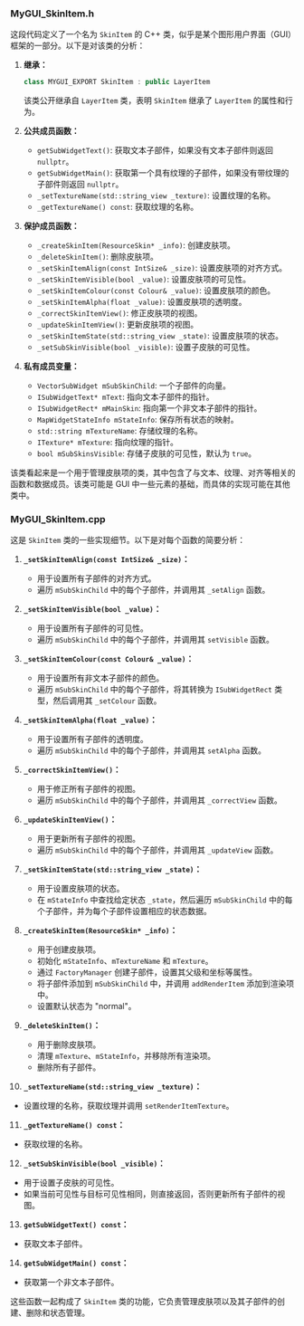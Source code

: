 ### MyGUI_SkinItem.h

这段代码定义了一个名为 `SkinItem` 的 C++ 类，似乎是某个图形用户界面（GUI）框架的一部分。以下是对该类的分析：

1. **继承：**
   ```cpp
   class MYGUI_EXPORT SkinItem : public LayerItem
   ```
   该类公开继承自 `LayerItem` 类，表明 `SkinItem` 继承了 `LayerItem` 的属性和行为。

2. **公共成员函数：**
   - `getSubWidgetText()`: 获取文本子部件，如果没有文本子部件则返回 `nullptr`。
   - `getSubWidgetMain()`: 获取第一个具有纹理的子部件，如果没有带纹理的子部件则返回 `nullptr`。
   - `_setTextureName(std::string_view _texture)`: 设置纹理的名称。
   - `_getTextureName() const`: 获取纹理的名称。
  
3. **保护成员函数：**
   - `_createSkinItem(ResourceSkin* _info)`: 创建皮肤项。
   - `_deleteSkinItem()`: 删除皮肤项。
   - `_setSkinItemAlign(const IntSize& _size)`: 设置皮肤项的对齐方式。
   - `_setSkinItemVisible(bool _value)`: 设置皮肤项的可见性。
   - `_setSkinItemColour(const Colour& _value)`: 设置皮肤项的颜色。
   - `_setSkinItemAlpha(float _value)`: 设置皮肤项的透明度。
   - `_correctSkinItemView()`: 修正皮肤项的视图。
   - `_updateSkinItemView()`: 更新皮肤项的视图。
   - `_setSkinItemState(std::string_view _state)`: 设置皮肤项的状态。
   - `_setSubSkinVisible(bool _visible)`: 设置子皮肤的可见性。

4. **私有成员变量：**
   - `VectorSubWidget mSubSkinChild`: 一个子部件的向量。
   - `ISubWidgetText* mText`: 指向文本子部件的指针。
   - `ISubWidgetRect* mMainSkin`: 指向第一个非文本子部件的指针。
   - `MapWidgetStateInfo mStateInfo`: 保存所有状态的映射。
   - `std::string mTextureName`: 存储纹理的名称。
   - `ITexture* mTexture`: 指向纹理的指针。
   - `bool mSubSkinsVisible`: 存储子皮肤的可见性，默认为 `true`。

该类看起来是一个用于管理皮肤项的类，其中包含了与文本、纹理、对齐等相关的函数和数据成员。该类可能是 GUI 中一些元素的基础，而具体的实现可能在其他类中。

### MyGUI_SkinItem.cpp

这是 `SkinItem` 类的一些实现细节。以下是对每个函数的简要分析：

1. **`_setSkinItemAlign(const IntSize& _size)`：**
   - 用于设置所有子部件的对齐方式。
   - 遍历 `mSubSkinChild` 中的每个子部件，并调用其 `_setAlign` 函数。

2. **`_setSkinItemVisible(bool _value)`：**
   - 用于设置所有子部件的可见性。
   - 遍历 `mSubSkinChild` 中的每个子部件，并调用其 `setVisible` 函数。

3. **`_setSkinItemColour(const Colour& _value)`：**
   - 用于设置所有非文本子部件的颜色。
   - 遍历 `mSubSkinChild` 中的每个子部件，将其转换为 `ISubWidgetRect` 类型，然后调用其 `_setColour` 函数。

4. **`_setSkinItemAlpha(float _value)`：**
   - 用于设置所有子部件的透明度。
   - 遍历 `mSubSkinChild` 中的每个子部件，并调用其 `setAlpha` 函数。

5. **`_correctSkinItemView()`：**
   - 用于修正所有子部件的视图。
   - 遍历 `mSubSkinChild` 中的每个子部件，并调用其 `_correctView` 函数。

6. **`_updateSkinItemView()`：**
   - 用于更新所有子部件的视图。
   - 遍历 `mSubSkinChild` 中的每个子部件，并调用其 `_updateView` 函数。

7. **`_setSkinItemState(std::string_view _state)`：**
   - 用于设置皮肤项的状态。
   - 在 `mStateInfo` 中查找给定状态 `_state`，然后遍历 `mSubSkinChild` 中的每个子部件，并为每个子部件设置相应的状态数据。

8. **`_createSkinItem(ResourceSkin* _info)`：**
   - 用于创建皮肤项。
   - 初始化 `mStateInfo`、`mTextureName` 和 `mTexture`。
   - 通过 `FactoryManager` 创建子部件，设置其父级和坐标等属性。
   - 将子部件添加到 `mSubSkinChild` 中，并调用 `addRenderItem` 添加到渲染项中。
   - 设置默认状态为 "normal"。

9. **`_deleteSkinItem()`：**
   - 用于删除皮肤项。
   - 清理 `mTexture`、`mStateInfo`，并移除所有渲染项。
   - 删除所有子部件。

10. **`_setTextureName(std::string_view _texture)`：**
   - 设置纹理的名称，获取纹理并调用 `setRenderItemTexture`。
   
11. **`_getTextureName() const`：**
   - 获取纹理的名称。

12. **`_setSubSkinVisible(bool _visible)`：**
   - 用于设置子皮肤的可见性。
   - 如果当前可见性与目标可见性相同，则直接返回，否则更新所有子部件的视图。

13. **`getSubWidgetText() const`：**
   - 获取文本子部件。

14. **`getSubWidgetMain() const`：**
   - 获取第一个非文本子部件。

这些函数一起构成了 `SkinItem` 类的功能，它负责管理皮肤项以及其子部件的创建、删除和状态管理。